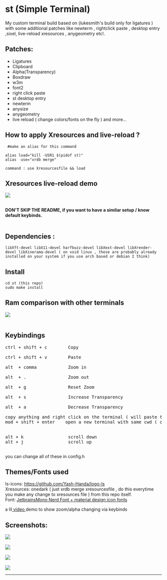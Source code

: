 # st (Simple Terminal)

My custom terminal build based on (lukesmith's build only for ligatures ) with some additional patches like newterm , rightclick paste , desktop entry ,sixel, live-reload xresources , anygeometry etc!.

## Patches:

- Ligatures
- Clipboard
- Alpha(Transparency)
- Boxdraw
- w3m
- font2
- right click paste
- st desktop entry
- newterm
- anysize
- anygeometry
- live reload ( change colors/fonts on the fly )
  and more...
  <br>

## How to apply Xresources and live-reload ?

```
 #make an alias for this command

alias load="kill -USR1 $(pidof st)"
alias  use="xrdb merge"

command : use Xresourcesfile && load

```
## Xresources live-reload demo

<img src="https://github.com/siduck76/dotfiles/blob/master/rice%20flex/live-reloadXresources.gif"> <br><br>

<b>DON'T SKIP THE README, if you want to have a similar setup / know default keybinds.<br><br></b>

## Dependencies : <br>

`libXft-devel libX11-devel harfbuzz-devel libXext-devel libXrender-devel libXinerama-devel ( on void linux , these are probably already installed on your system if you use arch based or debian I think)`

## Install <br>

`cd st (this repo) `<br>
`sudo make install `<br>


## Ram comparison with other terminals 
<img src="https://raw.githubusercontent.com/siduck76/dotfiles/master/rice%20flex/terminal_ramUsage.jpg"> <br><br>

## Keybindings<br>

<pre>
ctrl + shift + c        Copy  <br>
ctrl + shift + v        Paste <br>
alt  + comma            Zoom in <br>
alt  + .                Zoom out <br>
alt  + g                Reset Zoom<br>
alt  + s                Increase Transparency<br>
alt  + a                Decrease Transparency <br>
copy anything and right click on the terminal ( will paste the copied thing ) 
mod + shift + enter    open a new terminal with same cwd ( current working directory )


alt + k                 scroll down 
alt + j                 scroll up

</pre>

you can change all of these in config.h
<br>

## Themes/Fonts used

ls-icons: https://github.com/Yash-Handa/logo-ls <br>
Xresources: onedark ( just xrdb merge xresourcesfile , do this everytime you make any change to xresources file ) from this repo itself.<br>
Font: <a href="https://github.com/siduck76/matfonts"> JetbrainsMono Nerd Font + material design icon fonts </a>

a lil<a href="https://share.vidyard.com/watch/sdFeoxaRr124U893WVEcxN?"> video </a>demo to show zoom/alpha changing via keybinds

## Screenshots:

<img src="https://raw.githubusercontent.com/siduck76/personal-backup/master/delete_this/bruh.png"> <br><br>
<img src="https://raw.githubusercontent.com/siduck76/personal-backup/master/delete_this/ithree0-36-43.png"> <br><br>
<img src="https://raw.githubusercontent.com/siduck76/personal-backup/master/delete_this/two7-00.png"> <br><br>
<img src="https://raw.githubusercontent.com/siduck76/personal-backup/master/delete_this/u.png"> <br><hr>
